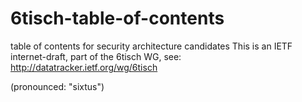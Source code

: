 6tisch-table-of-contents
========================

table of contents for security architecture candidates
This is an IETF internet-draft, part of the 6tisch WG, see:
     http://datatracker.ietf.org/wg/6tisch

(pronounced: "sixtus")





